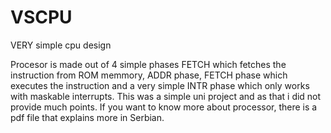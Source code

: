 # VSCPU
VERY simple cpu design

Procesor is made out of 4 simple phases FETCH which fetches the instruction from ROM memmory, ADDR phase, FETCH phase 
which executes the instruction and a very simple INTR phase which only works with maskable interrupts.
This was a simple uni project and as that i did not provide much points.
If you want to know more about processor, there is a pdf file that explains more in Serbian.

